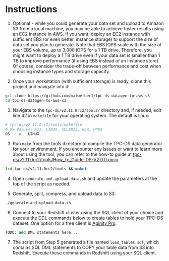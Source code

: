 # Instructions

1. Optional - while you could generate your data set and upload to Amazon S3 from a local machine, you may be able to achieve faster results using an EC2 instance in AWS. If you want, deploy an EC2 instance with sufficient EBS (or even better, instance storage) to support the size of data set you plan to generate. Note that EBS IOPS scale with the size of your EBS volume, up to 3,000 IOPS for a 1 TB drive. Therefore, you might want to deploy a 1 TB drive even if your data set is smaller than 1 TB to improve performance (if using EBS instead of an instance store). Of course, consider the trade-off between performance and cost when choosing instance types and storage capacity. 

2. Once your workstation (with sufficient storage) is ready, clone this project and navigate into it:

  ```sh
  git clone https://github.com/matwerber1/tpc-ds-datagen-to-aws-s3
  cd tpc-ds-datagen-to-aws-s3
  ```

3. Navigate to the `tpc-ds/v2.11.0rc2/tools/` directory and, if needed, edit line 42 in `makefile` for your operating system. The default is linux: 

  ```sh
  # tpc-ds/v2.11.0rc2/tools/makefile
  # OS Values: AIX, LINUX, SOLARIS, NCR, HPUX
  OS	=	LINUX 
  ```

3. Run `make` from the tools directory to compile the TPC-DS data generator for your environment. If you encounter any issues or want to learn more about using the tool, you can refer to the how-to guide at [tpc-ds/v2.11.0rc2/tools/How_To_Guide-DS-V2.0.0.docx](tpc-ds/v2.11.0rc2/tools/How_To_Guide-DS-V2.0.0.docx).

  ```sh
  (cd tpc-ds/v2.11.0rc2/tools && make)
  ```

4. Open `generate-and-upload-data.sh` and update the parameters at the top of the script as needed.

5. Generate, split, compress, and upload data to S3:

  ```sh
  ./generate-and-upload-data.sh
  ```

6. Connect to your Redshift cluster using the SQL client of your choice and execute the DDL commands below to create tables to hold your TPC-DS dataset. One option for a free client is [Aginity Pro](https://www.aginity.com/products/aginity-pro/).

  ```sql
  TODO: add DML statements here...
  ```

7. The script from Step 5 generated a file named `load_tables.sql`, which contains SQL DML statements to COPY your table data from S3 into Redshift. Execute these commands in Redshift using your SQL client. 